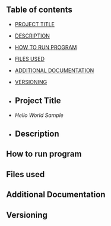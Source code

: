 

## Table of contents

- [PROJECT TITLE](#Project-Title)
- [DESCRIPTION](#Description)
- [HOW TO RUN PROGRAM](#How-to-run-program)
- [FILES USED](#Files_used)
- [ADDITIONAL DOCUMENTATION](#Additional_documentation)
- [VERSIONING](#Versioning)

- ## Project Title

- *Hello World Sample*

- ## Description



## How to run program



## Files used



## Additional Documentation



## Versioning
